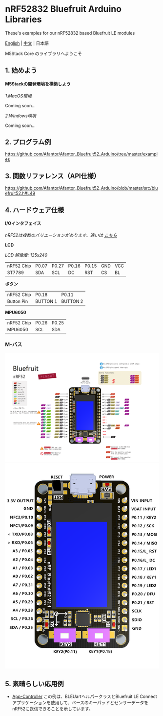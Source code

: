 # nRF52832 Bluefruit Arduino Libraries

 These's examples for our nRF52832 based Bluefruit LE modules

[English](../README.md) | [中文](getting_started_cn.md) | 日本語

M5Stack Core のライブラリへようこそ

## 1. 始めよう

#### M5Stackの開発環境を構築しよう

*1.MacOS環境*

Coming soon...

*2.Windows環境*

Coming soon...


## 2. プログラム例

https://github.com/Afantor/Afantor_Bluefruit52_Arduino/tree/master/examples

## 3. 関数リファレンス（API仕様）

https://github.com/Afantor/Afantor_Bluefruit52_Arduino/blob/master/src/bluefruit52.h#L49

## 4. ハードウェア仕様

#### I/Oインタフェイス 

*nRF52は複数のバリエーションがあります。違いは [こちら](https://github.com/Afantor/Afantor_Bluefruit52_Arduino/tree/master/docs/hardware)*

**LCD**

*LCD 解像度: 135x240*

<table>
 <tr><td>nRF52 Chip</td><td>P0.07</td><td>P0.27</td><td>P0.16</td><td>P0.15</td><td>GND</td><td>VCC</td></tr>
 <tr><td>ST7789</td><td>SDA</td><td>SCL</td><td>DC</td><td>RST</td><td>CS</td><td>BL</td></tr>

</table>

**ボタン**

<table>
 <tr><td>nRF52 Chip</td><td>P0.18</td><td>P0.11</td></tr>
 <tr><td>Button Pin</td><td>BUTTON 1</td><td>BUTTON 2</td></tr>
</table>

**MPU6050**

<table>
 <tr><td>nRF52 Chip</td><td>P0.26</td><td>P0.25</td></tr>
 <tr><td>MPU6050</td><td>SCL</td><td>SDA</td></tr>
</table>


### M-バス
![image](images/nRF52_Pinout_v2.1.png)
![image](images/nRF52_pinout.jpg)

## 5. 素晴らしい応用例

* [App-Controller](https://github.com/Afantor/Afantor_Bluefruit52_Arduino/tree/master/examples/Peripheral/controller)  この例は、BLEUartヘルパークラスとBluefruit LE Connectアプリケーションを使用して、ベースのキーパッドとセンサーデータをnRF52に送信できることを示しています。